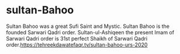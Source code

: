 # sultan-Bahoo
Sultan Bahoo was a great Sufi Saint and Mystic. Sultan Bahoo is the founded Sarwari Qadri order. Sultan-ul-Ashiqeen the present Imam of Sarwari Qadri order is 31st perfect Shaikh of Sarwari Qadri order.https://tehreekdawatefaqr.tv/sultan-bahoo-urs-2020 
